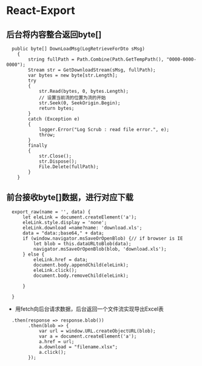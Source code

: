 # React-Export
## 后台将内容整合返回byte[]
      public byte[] DownLoadMsg(LogRetrieveForDto sMsg)
        {
            string fullPath = Path.Combine(Path.GetTempPath(), "0000-0000-0000");
            Stream str = GetDownloadStream(sMsg, fullPath);
            var bytes = new byte[str.Length];
            try
            {
                str.Read(bytes, 0, bytes.Length);
                // 设置当前流的位置为流的开始 
                str.Seek(0, SeekOrigin.Begin);
                return bytes;
            }
            catch (Exception e)
            {
                logger.Error("Log Scrub : read file error.", e);
                throw;
            }
            finally
            {
                str.Close();
                str.Dispose();
                File.Delete(fullPath);
            }
        }
      
## 前台接收byte[]数据，进行对应下载
      export_raw(name = '', data) {
          let eleLink = document.createElement('a');
          eleLink.style.display = 'none';
          eleLink.download =name?name: 'download.xls';
          data = "data:;base64," + data;
          if (window.navigator.msSaveOrOpenBlob) {// if browser is IE              
              let blob = this.dataURLtoBlob(data); 
              navigator.msSaveOrOpenBlob(blob, 'download.xls');
          } else {
              eleLink.href = data;
              document.body.appendChild(eleLink);
              eleLink.click();
              document.body.removeChild(eleLink);

          }

      }
      
* 用fetch向后台请求数据，后台返回一个文件流实现导出Excel表
```
  .then(response => response.blob())
        .then(blob => {
            var url = window.URL.createObjectURL(blob);
            var a = document.createElement('a');
            a.href = url;
            a.download = "filename.xlsx";
            a.click();                    
        });
   ```
   
